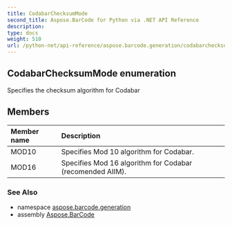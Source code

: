 ```yaml
---
title: CodabarChecksumMode
second_title: Aspose.BarCode for Python via .NET API Reference
description: 
type: docs
weight: 510
url: /python-net/api-reference/aspose.barcode.generation/codabarchecksummode/
---
```


## CodabarChecksumMode enumeration

Specifies the checksum algorithm for Codabar

## Members
| Member name | Description |
| :- | :- |
|MOD10|Specifies Mod 10 algorithm for Codabar.|
|MOD16|Specifies Mod 16 algorithm for Codabar (recomended AIIM).|

### See Also

* namespace [aspose.barcode.generation](/barcode/python-net/api-reference/aspose.barcode.generation/)
* assembly [Aspose.BarCode](/barcode/python-net/api-reference/)

